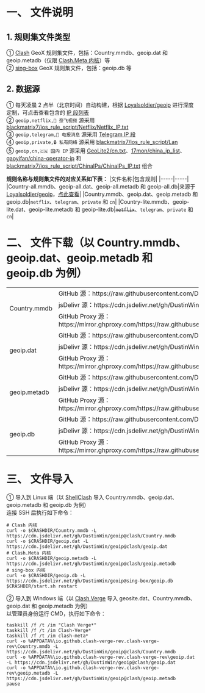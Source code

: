 # 一、 文件说明
## 1. 规则集文件类型
① [Clash](https://github.com/Dreamacro/clash) GeoX 规则集文件，包括：Country.mmdb、geoip.dat 和 geoip.metadb（仅限 [Clash.Meta 内核](https://github.com/MetaCubeX/mihomo)）等  
② [sing-box](https://github.com/SagerNet/sing-box) GeoX 规则集文件，包括：geoip.db 等
## 2. 数据源
① 每天凌晨 2 点半（北京时间）自动构建，根据 [Loyalsoldier/geoip](https://github.com/Loyalsoldier/geoip) 进行深度定制，可点击查看包含的 [IP 段列表](https://github.com/DustinWin/geoip/tree/master/IPs)  
② `geoip,netflix,🎥 奈飞视频` 源采用 [blackmatrix7/ios_rule_script/Netflix/Netflix_IP.txt](https://github.com/blackmatrix7/ios_rule_script/tree/master/rule/Clash/Netflix)  
③ `geoip,telegram,📲 电报消息` 源采用 [Telegram IP 段](https://core.telegram.org/resources/cidr.txt)  
④ `geoip,private,🔒 私有网络` 源采用 [blackmatrix7/ios_rule_script/Lan](https://github.com/blackmatrix7/ios_rule_script/tree/master/rule/Clash/Lan)  
⑤ `geoip,cn,🇨🇳 国内 IP` 源采用 [GeoLite2/cn.txt](https://dev.maxmind.com/geoip/geolite2-free-geolocation-data)、[17mon/china_ip_list](https://github.com/17mon/china_ip_list)、[gaoyifan/china-operator-ip](https://github.com/gaoyifan/china-operator-ip) 和 [blackmatrix7/ios_rule_script/ChinaIPs/ChinaIPs_IP.txt](https://github.com/blackmatrix7/ios_rule_script/tree/master/rule/Clash/ChinaIPs) 组合

**规则名称与规则集文件的对应关系如下表：**
|文件名称|包含规则|
|-----|-----|
|Country-all.mmdb、geoip-all.dat、geoip-all.metadb 和 geoip-all.db|来源于 [Loyalsoldier/geoip](https://github.com/Loyalsoldier/geoip)，[点此查看](https://github.com/Loyalsoldier/geoip/tree/release/text)|
|Country.mmdb、geoip.dat、geoip.metadb 和 geoip.db|`netflix`、`telegram`、`private` 和 `cn`|
|Country-lite.mmdb、geoip-lite.dat、geoip-lite.metadb 和 geoip-lite.db|~~`netflix`~~、`telegram`、`private` 和 `cn`|
# 二、 文件下载（以 Country.mmdb、geoip.dat、geoip.metadb 和 geoip.db 为例）
<table>
  <tr>
    <td rowspan="3">Country.mmdb</td>
    <td>GitHub 源：https://raw.githubusercontent.com/DustinWin/geoip/clash/Country.mmdb</td>
  </tr>
  <tr>
    <td>jsDelivr 源：https://cdn.jsdelivr.net/gh/DustinWin/geoip@clash/Country.mmdb</td>
  </tr>
  <tr>
    <td>GitHub Proxy 源：https://mirror.ghproxy.com/https://raw.githubusercontent.com/DustinWin/geoip/clash/Country.mmdb</td>
  </tr>
  <tr>
    <td rowspan="3">geoip.dat</td>
    <td>GitHub 源：https://raw.githubusercontent.com/DustinWin/geoip/clash/geoip.dat</td>
  </tr>
  <tr>
    <td>jsDelivr 源：https://cdn.jsdelivr.net/gh/DustinWin/geoip@clash/geoip.dat</td>
  </tr>
  <tr>
    <td>GitHub Proxy 源：https://mirror.ghproxy.com/https://raw.githubusercontent.com/DustinWin/geoip/clash/geoip.dat</td>
  </tr>
  <tr>
    <td rowspan="3">geoip.metadb</td>
    <td>GitHub 源：https://raw.githubusercontent.com/DustinWin/geoip/clash/geoip.metadb</td>
  </tr>
  <tr>
    <td>jsDelivr 源：https://cdn.jsdelivr.net/gh/DustinWin/geoip@clash/geoip.metadb</td>
  </tr>
  <tr>
    <td>GitHub Proxy 源：https://mirror.ghproxy.com/https://raw.githubusercontent.com/DustinWin/geoip/clash/geoip.metadb</td>
  </tr>
  <tr>
    <td rowspan="3">geoip.db</td>
    <td>GitHub 源：https://raw.githubusercontent.com/DustinWin/geoip/sing-box/geoip.db</td>
  </tr>
  <tr>
    <td>jsDelivr 源：https://cdn.jsdelivr.net/gh/DustinWin/geoip@sing-box/geoip.db</td>
  </tr>
  <tr>
    <td>GitHub Proxy 源：https://mirror.ghproxy.com/https://raw.githubusercontent.com/DustinWin/geoip/sing-box/geoip.db</td>
  </tr>
</table>

# 三、 文件导入
① 导入到 Linux 端（以 [ShellClash](https://github.com/juewuy/ShellCrash) 导入 Country.mmdb、geoip.dat、geoip.metadb 和 geoip.db 为例）  
连接 SSH 后执行如下命令：
```
# Clash 内核
curl -o $CRASHDIR/Country.mmdb -L https://cdn.jsdelivr.net/gh/DustinWin/geoip@clash/Country.mmdb
curl -o $CRASHDIR/geoip.dat -L https://cdn.jsdelivr.net/gh/DustinWin/geoip@clash/geoip.dat
# Clash.Meta 内核
curl -o $CRASHDIR/geoip.metadb -L https://cdn.jsdelivr.net/gh/DustinWin/geoip@clash/geoip.metadb
# sing-box 内核
curl -o $CRASHDIR/geoip.db -L https://cdn.jsdelivr.net/gh/DustinWin/geoip@sing-box/geoip.db
$CRASHDIR/start.sh restart
```
② 导入到 Windows 端（以 [Clash Verge](https://github.com/MetaCubeX/clash-verge) 导入 geosite.dat、Country.mmdb、geoip.dat 和 geoip.metadb 为例）  
以管理员身份运行 CMD，执行如下命令：
```
taskkill /f /t /im "Clash Verge*"
taskkill /f /t /im Clash-Verge*
taskkill /f /t /im clash-meta*
curl -o %APPDATA%\io.github.clash-verge-rev.clash-verge-rev\Country.mmdb -L https://cdn.jsdelivr.net/gh/DustinWin/geoip@clash/Country.mmdb
curl -o %APPDATA%\io.github.clash-verge-rev.clash-verge-rev\geoip.dat -L https://cdn.jsdelivr.net/gh/DustinWin/geoip@clash/geoip.dat
curl -o %APPDATA%\io.github.clash-verge-rev.clash-verge-rev\geoip.metadb -L https://cdn.jsdelivr.net/gh/DustinWin/geoip@clash/geoip.metadb
pause
```
